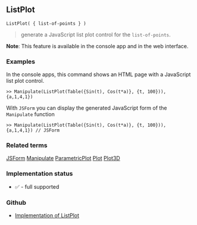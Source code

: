 ## ListPlot

```
ListPlot( { list-of-points } )  
```

> generate a JavaScript list plot control for the `list-of-points`.
	 
**Note**: This feature is available in the console app and in the web interface.

### Examples

In the console apps, this command shows an HTML page with a JavaScript list plot control.
 
```
>> Manipulate(ListPlot(Table({Sin(t), Cos(t*a)}, {t, 100})), {a,1,4,1})
```

With `JSForm` you can display the generated JavaScript form of the `Manipulate` function

```
>> Manipulate(ListPlot(Table({Sin(t), Cos(t*a)}, {t, 100})), {a,1,4,1}) // JSForm
```

### Related terms 
[JSForm](JSForm.md) [Manipulate](Manipulate.md) [ParametricPlot](ParametricPlot.md) [Plot](Plot.md)  [Plot3D](Plot3D.md)






### Implementation status

* &#x2705; - full supported

### Github

* [Implementation of ListPlot](https://github.com/axkr/symja_android_library/blob/master/symja_android_library/matheclipse-core/src/main/java/org/matheclipse/core/reflection/system/ListPlot.java#L25) 
